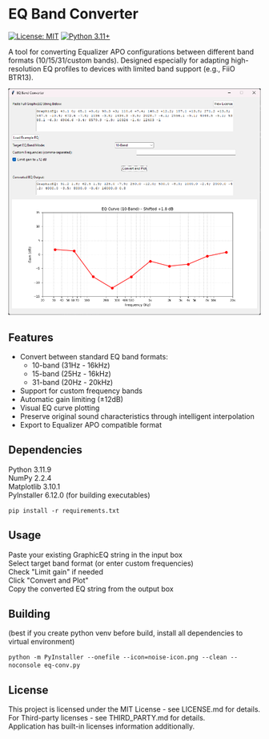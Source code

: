 # EQ Band Converter

[![License: MIT](https://img.shields.io/badge/License-MIT-blue.svg)](https://opensource.org/licenses/MIT)
[![Python 3.11+](https://img.shields.io/badge/Python-3.11%2B-green.svg)](https://www.python.org)

A tool for converting Equalizer APO configurations between different band formats (10/15/31/custom bands). Designed especially for adapting high-resolution EQ profiles to devices with limited band support (e.g., FiiO BTR13).

![Application Screenshot](screenshot.png)

## Features

- Convert between standard EQ band formats:
  - 10-band (31Hz - 16kHz)
  - 15-band (25Hz - 16kHz)
  - 31-band (20Hz - 20kHz)
- Support for custom frequency bands
- Automatic gain limiting (±12dB)
- Visual EQ curve plotting
- Preserve original sound characteristics through intelligent interpolation
- Export to Equalizer APO compatible format

## Dependencies
Python 3.11.9  
NumPy 2.2.4  
Matplotlib 3.10.1  
PyInstaller 6.12.0 (for building executables)  
```console
pip install -r requirements.txt
```
## Usage
Paste your existing GraphicEQ string in the input box  
Select target band format (or enter custom frequencies)  
Check "Limit gain" if needed  
Click "Convert and Plot"  
Copy the converted EQ string from the output box  

## Building
(best if you create python venv before build, install all dependencies to virtual environment)  
```console
python -m PyInstaller --onefile --icon=noise-icon.png --clean --noconsole eq-conv.py
```

## License
This project is licensed under the MIT License - see LICENSE.md for details.  
For Third-party licenses - see THIRD_PARTY.md for details.  
Application has built-in licenses information additionally.  
